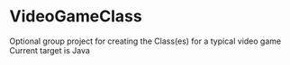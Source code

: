 # VideoGameClass
Optional group project for creating the Class(es) for a typical video game
Current target is Java

